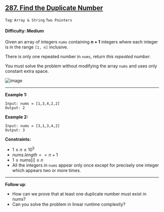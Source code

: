 ## [287. Find the Duplicate Number](https://leetcode.com/problems/find-the-duplicate-number)

```Tag```: ```Array & String``` ```Two Pointers```

#### Difficulty: Medium

Given an array of integers ```nums``` containing __n + 1__ integers where each integer is in the range ```[1, n]``` inclusive.

There is only one repeated number in ```nums```, return _this repeated number_.

You must solve the problem without modifying the array ```nums``` and uses only constant extra space.

![image](https://github.com/quananhle/Python/assets/35042430/485ee903-e230-41a4-8e8a-7929eca64bf1)

---

__Example 1:__
```
Input: nums = [1,3,4,2,2]
Output: 2
```

__Example 2:__
```
Input: nums = [3,1,3,4,2]
Output: 3
```

__Constraints:__

- $1 \le n \le 10^{5}$
- $nums.length == n + 1$
- $1 \le nums[i] \le n$
- All the integers in ```nums``` appear only once except for precisely one integer which appears two or more times.

---

__Follow up__:

- How can we prove that at least one duplicate number must exist in nums?
- Can you solve the problem in linear runtime complexity?
